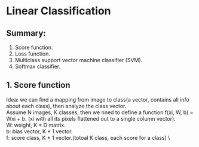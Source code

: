# Linear Classification
## Summary:
1. Score function.
2. Loss function.
3. Multiclass support vector machine classifier (SVM).
4. Softmax classifier.

## 1. Score function
Idea: we can find a mapping from image to class(a vector, contains all info about each class), then analyze the class vector.\
Assume N images, K classes, then we nned to define a function f(xi, W, b) = Wxi + b. (xi with all its pixels flattened out to a single column vector).  \
W: weight, K * D matrix. \
b: bias vector, K * 1 vector. \
f: score class, K * 1 vector.(totoal K class, each score for a class) \

